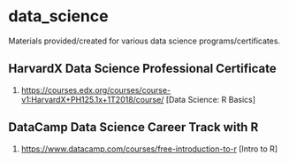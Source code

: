 # data_science
Materials provided/created for various data science programs/certificates.

## HarvardX Data Science Professional Certificate 

1. https://courses.edx.org/courses/course-v1:HarvardX+PH125.1x+1T2018/course/ [Data Science: R Basics]

## DataCamp Data Science Career Track with R

1. https://www.datacamp.com/courses/free-introduction-to-r [Intro to R]
